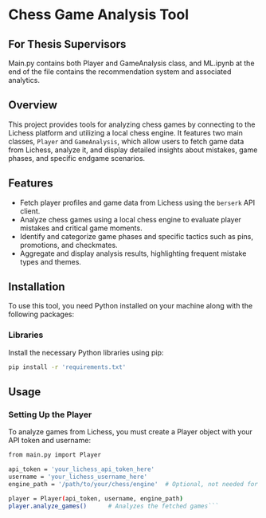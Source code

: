 # Chess Game Analysis Tool

## For Thesis Supervisors
Main.py contains both Player and GameAnalysis class, and ML.ipynb at the end of the file contains the recommendation system and associated analytics.

## Overview
This project provides tools for analyzing chess games by connecting to the Lichess platform and utilizing a local chess engine. It features two main classes, `Player` and `GameAnalysis`, which allow users to fetch game data from Lichess, analyze it, and display detailed insights about mistakes, game phases, and specific endgame scenarios.

## Features
- Fetch player profiles and game data from Lichess using the `berserk` API client.
- Analyze chess games using a local chess engine to evaluate player mistakes and critical game moments.
- Identify and categorize game phases and specific tactics such as pins, promotions, and checkmates.
- Aggregate and display analysis results, highlighting frequent mistake types and themes.

## Installation

To use this tool, you need Python installed on your machine along with the following packages:

### Libraries
Install the necessary Python libraries using pip:

```bash
pip install -r 'requirements.txt'
```

## Usage
### Setting Up the Player
To analyze games from Lichess, you must create a Player object with your API token and username:

```bash
from main.py import Player

api_token = 'your_lichess_api_token_here'
username = 'your_lichess_username_here'
engine_path = '/path/to/your/chess/engine'  # Optional, not needed for now, default=None

player = Player(api_token, username, engine_path)
player.analyze_games()      # Analyzes the fetched games```
